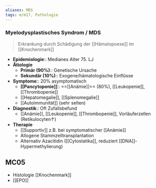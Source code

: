 ```yaml
---
aliases: MDS
tags: m/m17, Pathologie
---
```

### Myelodysplastisches Syndrom / MDS
> Erkrankung durch Schädigung der [[Hämatopoese]] im [[Knochenmark]]
- **Epidemiologie**:: Medianes Alter 75. LJ
- **Ätiologie**
	- **Primär (90%)**:: Genetische Ursache
	- **Sekundär (10%)**:: Exogene/hämatologische Einflüsse
- **Symptome**:: 20% asymptomatisch
	- **[[Pancytopenie]]**:: ==[[Anämie]]== (80%), [[Leukopenie]], [[Thrombopenie]]
	- [[Hepatomegalie]], [[Splenomegalie]]
	- [[Autoimmunität]] (sehr selten)
- **Diagnostik**:: Oft Zufallsbefund
	- [[Anämie]], [[Leukopenie]], [[Thrombopenie]], Vorläuferzellen (Retikulocyten↑)
- **Therapie**
	- [[Supportiv]] z.B. bei symptomatischer [[Anämie]]
	- Allogene Stammzelltransplantation
	- Alternativ Azacitidin ([[Cytostatika]], reduziert [[DNA]]-Hypermethylierung)

## MC05
- Histologie [[Knochenmark]]
- [[EPO]]